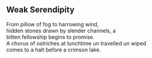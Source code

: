 Weak Serendipity
----------------
From pillow of fog to harrowing wind,  
hidden stones drawn by slender channels, a  
bitten fellowship begins to promise.  
A chorus of ostriches at lunchtime un travelled un wiped  
comes to a halt before a crimson lake.  
